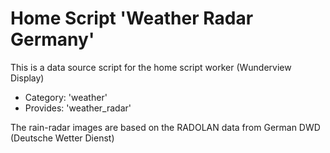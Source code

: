 # Home Script 'Weather Radar Germany'

This is a data source script for the home script worker (Wunderview Display)

- Category: 'weather'
- Provides: 'weather_radar'

The rain-radar images are based on the RADOLAN data from German DWD (Deutsche Wetter Dienst)

